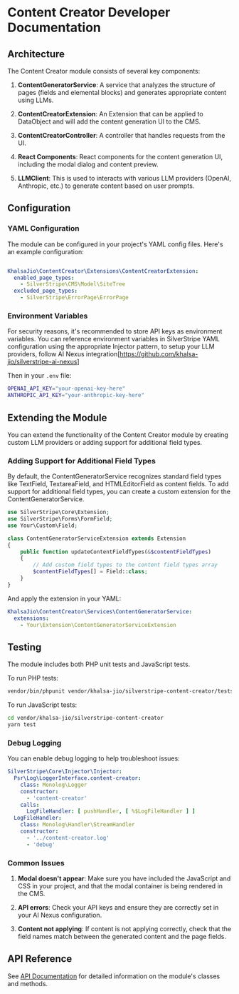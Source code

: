 # Content Creator Developer Documentation

## Architecture

The Content Creator module consists of several key components:

1. **ContentGeneratorService**: A service that analyzes the structure of pages (fields and elemental blocks) and generates appropriate content using LLMs.

2. **ContentCreatorExtension**: An Extension that can be applied to DataObject and will add the content generation UI to the CMS.

3. **ContentCreatorController**: A controller that handles requests from the UI.

4. **React Components**: React components for the content generation UI, including the modal dialog and content preview.

5. **LLMClient**: This is used to interacts with various LLM providers (OpenAI, Anthropic, etc.) to generate content based on user prompts.

## Configuration

### YAML Configuration

The module can be configured in your project's YAML config files. Here's an example configuration:

```yaml

KhalsaJio\ContentCreator\Extensions\ContentCreatorExtension:
  enabled_page_types:
    - SilverStripe\CMS\Model\SiteTree
  excluded_page_types:
    - SilverStripe\ErrorPage\ErrorPage
```

### Environment Variables

For security reasons, it's recommended to store API keys as environment variables.
You can reference environment variables in SilverStripe YAML configuration using the appropriate Injector pattern, to setup your LLM providers, follow AI Nexus integration[https://github.com/khalsa-jio/silverstripe-ai-nexus]

Then in your `.env` file:

```bash
OPENAI_API_KEY="your-openai-key-here"
ANTHROPIC_API_KEY="your-anthropic-key-here"
```

## Extending the Module

You can extend the functionality of the Content Creator module by creating custom LLM providers or adding support for additional field types.

### Adding Support for Additional Field Types

By default, the ContentGeneratorService recognizes standard field types like TextField, TextareaField, and HTMLEditorField as content fields. To add support for additional field types, you can create a custom extension for the ContentGeneratorService.

```php
use SilverStripe\Core\Extension;
use SilverStripe\Forms\FormField;
use Your\Custom\Field;

class ContentGeneratorServiceExtension extends Extension
{
    public function updateContentFieldTypes(&$contentFieldTypes)
    {
        // Add custom field types to the content field types array
        $contentFieldTypes[] = Field::class;
    }
}
```

And apply the extension in your YAML:

```yaml
KhalsaJio\ContentCreator\Services\ContentGeneratorService:
  extensions:
    - Your\Extension\ContentGeneratorServiceExtension
```

## Testing

The module includes both PHP unit tests and JavaScript tests.

To run PHP tests:

```bash
vendor/bin/phpunit vendor/khalsa-jio/silverstripe-content-creator/tests/php/
```

To run JavaScript tests:

```bash
cd vendor/khalsa-jio/silverstripe-content-creator
yarn test
```

### Debug Logging

You can enable debug logging to help troubleshoot issues:

```yaml
SilverStripe\Core\Injector\Injector:
  Psr\Log\LoggerInterface.content-creator:
    class: Monolog\Logger
    constructor:
      - 'content-creator'
    calls:
      LogFileHandler: [ pushHandler, [ %$LogFileHandler ] ]
  LogFileHandler:
    class: Monolog\Handler\StreamHandler
    constructor:
      - '../content-creator.log'
      - 'debug'
```

### Common Issues

1. **Modal doesn't appear**: Make sure you have included the JavaScript and CSS in your project, and that the modal container is being rendered in the CMS.

2. **API errors**: Check your API keys and ensure they are correctly set in your AI Nexus configuration.

3. **Content not applying**: If content is not applying correctly, check that the field names match between the generated content and the page fields.

## API Reference

See [API Documentation](api.md) for detailed information on the module's classes and methods.
